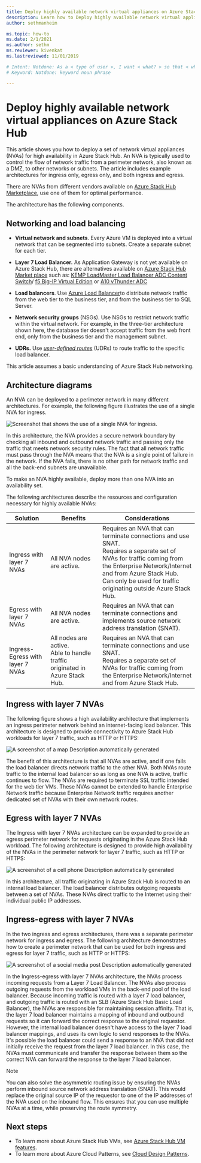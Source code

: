 ```yaml
---
title: Deploy highly available network virtual appliances on Azure Stack Hub 
description: Learn how to Deploy highly available network virtual appliances on Azure Stack Hub.
author: sethmanheim

ms.topic: how-to
ms.date: 2/1/2021
ms.author: sethm
ms.reviewer: kivenkat
ms.lastreviewed: 11/01/2019

# Intent: Notdone: As a < type of user >, I want < what? > so that < why? >
# Keyword: Notdone: keyword noun phrase

---
```



# Deploy highly available network virtual appliances on Azure Stack Hub

This article shows you how to deploy a set of network virtual appliances (NVAs) for high availability in Azure Stack Hub. An NVA is typically used to control the flow of network traffic from a perimeter network, also known as a DMZ, to other networks or subnets. The article includes example architectures for ingress only, egress only, and both ingress and egress.

There are NVAs from different vendors available on [Azure Stack Hub Marketplace](../operator/azure-stack-marketplace-azure-items.md), use one of them for optimal performance.

The architecture has the following components.

## Networking and load balancing

-   **Virtual network and subnets**. Every Azure VM is deployed into a virtual network that can be segmented into subnets. Create a separate subnet for each tier.

-   **Layer 7 Load Balancer.** As Application Gateway is not yet available on Azure Stack Hub, there are alternatives available on [Azure Stack Hub Market place](../operator/azure-stack-marketplace-azure-items.md) such as: [KEMP LoadMaster Load Balancer ADC Content Switch](https://azuremarketplace.microsoft.com/marketplace/apps/kemptech.vlm-azure)/ [f5 Big-IP Virtual Edition](https://azuremarketplace.microsoft.com/marketplace/apps/f5-networks.f5-big-ip-best) or [A10 vThunder ADC](https://azuremarketplace.microsoft.com/marketplace/apps/a10networks.vthunder-414-gr1)

-   **Load balancers**. Use [Azure Load Balancer](/azure/load-balancer/load-balancer-overview)to distribute network traffic from the web tier to the business tier, and from the business tier to SQL Server.

-   **Network security groups** (NSGs). Use NSGs to restrict network traffic within the virtual network. For example, in the three-tier architecture shown here, the database tier doesn't accept traffic from the web front end, only from the business tier and the management subnet.

-   **UDRs.** Use [*user-defined routes*](/azure/virtual-network/virtual-networks-udr-overview/) (UDRs) to route traffic to the specific load balancer.

This article assumes a basic understanding of Azure Stack Hub networking.

## Architecture diagrams

An NVA can be deployed to a perimeter network in many different architectures. For example, the following figure illustrates the use of a single NVA for ingress.

![Screenshot that shows the use of a single NVA for ingress.](./media/iaas-architecture-nva-architecture/iaas-architecture-nva-architecture-image1.svg)

In this architecture, the NVA provides a secure network boundary by checking all inbound and outbound network traffic and passing only the traffic that meets network security rules. The fact that all network traffic must pass through the NVA means that the NVA is a single point of failure in the network. If the NVA fails, there is no other path for network traffic and all the back-end subnets are unavailable.

To make an NVA highly available, deploy more than one NVA into an availability set.

The following architectures describe the resources and configuration necessary for highly available NVAs:

| Solution | Benefits | Considerations |
| --- | --- | --- |
| Ingress with layer 7 NVAs | All NVA nodes are active. | Requires an NVA that can terminate connections and use SNAT.<br>Requires a separate set of NVAs for traffic coming from the Enterprise Network/Internet and from Azure Stack Hub.<br>Can only be used for traffic originating outside Azure Stack Hub.  |
| Egress with layer 7 NVAs | All NVA nodes are active. | Requires an NVA that can terminate connections and implements source network address translation (SNAT). |
| Ingress-Egress with layer 7 NVAs | All nodes are active.<br>Able to handle traffic originated in Azure Stack Hub. | Requires an NVA that can terminate connections and use SNAT.<br>Requires a separate set of NVAs for traffic coming from the Enterprise Network/Internet and from Azure Stack Hub. |

## Ingress with layer 7 NVAs

The following figure shows a high availability architecture that implements an ingress perimeter network behind an internet-facing load balancer. This architecture is designed to provide connectivity to Azure Stack Hub workloads for layer 7 traffic, such as HTTP or HTTPS:

![A screenshot of a map Description automatically generated](./media/iaas-architecture-nva-architecture/iaas-architecture-nva-architecture-image2.svg)

The benefit of this architecture is that all NVAs are active, and if one fails the load balancer directs network traffic to the other NVA. Both NVAs route traffic to the internal load balancer so as long as one NVA is active, traffic continues to flow. The NVAs are required to terminate SSL traffic intended for the web tier VMs. These NVAs cannot be extended to handle Enterprise Network traffic because Enterprise Network traffic requires another dedicated set of NVAs with their own network routes.

## Egress with layer 7 NVAs

The Ingress with layer 7 NVAs architecture can be expanded to provide an egress perimeter network for requests originating in the Azure Stack Hub workload. The following architecture is designed to provide high availability of the NVAs in the perimeter network for layer 7 traffic, such as HTTP or HTTPS:

![A screenshot of a cell phone Description automatically generated](./media/iaas-architecture-nva-architecture/iaas-architecture-nva-architecture-image4.svg)

In this architecture, all traffic originating in Azure Stack Hub is routed to an internal load balancer. The load balancer distributes outgoing requests between a set of NVAs. These NVAs direct traffic to the Internet using their individual public IP addresses.

## Ingress-egress with layer 7  NVAs

In the two ingress and egress architectures, there was a separate perimeter network for ingress and egress. The following architecture demonstrates how to create a perimeter network that can be used for both ingress and egress for layer 7 traffic, such as HTTP or HTTPS:

![A screenshot of a social media post Description automatically generated](./media/iaas-architecture-nva-architecture/iaas-architecture-nva-architecture-image4.svg)

In the Ingress-egress with layer 7 NVAs architecture, the NVAs process incoming requests from a Layer 7 Load Balancer. The NVAs also process outgoing requests from the workload VMs in the back-end pool of the load balancer. Because incoming traffic is routed with a layer 7 load balancer, and outgoing traffic is routed with an SLB (Azure Stack Hub Basic Load Balancer), the NVAs are responsible for maintaining session affinity. That is, the layer 7 load balancer maintains a mapping of inbound and outbound requests so it can forward the correct response to the original requestor. However, the internal load balancer doesn't have access to the layer 7 load balancer mappings, and uses its own logic to send responses to the NVAs. It's possible the load balancer could send a response to an NVA that did not initially receive the request from the layer 7 load balancer. In this case, the NVAs must communicate and transfer the response between them so the correct NVA can forward the response to the layer 7 load balancer.

> [!NOTE]  
> You can also solve the asymmetric routing issue by ensuring the NVAs perform inbound source network address translation (SNAT). This would replace the original source IP of the requestor to one of the IP addresses of the NVA used on the inbound flow. This ensures that you can use multiple NVAs at a time, while preserving the route symmetry.

## Next steps

- To learn more about Azure Stack Hub VMs, see [Azure Stack Hub VM features](azure-stack-vm-considerations.md).  
- To learn more about Azure Cloud Patterns, see [Cloud Design Patterns](/azure/architecture/patterns).
